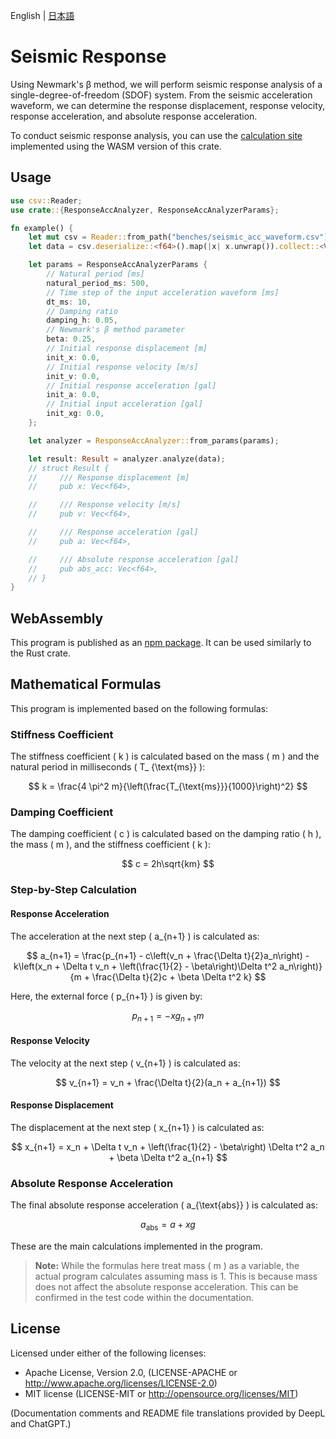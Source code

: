 English | [日本語](README.ja.md)

# Seismic Response

Using Newmark's β method, we will perform seismic response analysis of a single-degree-of-freedom (SDOF) system. From
the seismic acceleration waveform, we can determine the response displacement, response velocity, response acceleration,
and absolute response acceleration.

To conduct seismic response analysis, you can use
the [calculation site](https://github.com/azishio/seismic-response-web) implemented using the WASM version of this
crate.

## Usage

```rust
use csv::Reader;
use crate::{ResponseAccAnalyzer, ResponseAccAnalyzerParams};

fn example() {
    let mut csv = Reader::from_path("benches/seismic_acc_waveform.csv").unwrap();
    let data = csv.deserialize::<f64>().map(|x| x.unwrap()).collect::<Vec<_>>();

    let params = ResponseAccAnalyzerParams {
        // Natural period [ms]
        natural_period_ms: 500,
        // Time step of the input acceleration waveform [ms]
        dt_ms: 10,
        // Damping ratio
        damping_h: 0.05,
        // Newmark's β method parameter
        beta: 0.25,
        // Initial response displacement [m]
        init_x: 0.0,
        // Initial response velocity [m/s]
        init_v: 0.0,
        // Initial response acceleration [gal]
        init_a: 0.0,
        // Initial input acceleration [gal]
        init_xg: 0.0,
    };

    let analyzer = ResponseAccAnalyzer::from_params(params);

    let result: Result = analyzer.analyze(data);
    // struct Result {
    //     /// Response displacement [m]
    //     pub x: Vec<f64>,

    //     /// Response velocity [m/s]
    //     pub v: Vec<f64>,

    //     /// Response acceleration [gal]
    //     pub a: Vec<f64>,

    //     /// Absolute response acceleration [gal]
    //     pub abs_acc: Vec<f64>,
    // }
}
```

## WebAssembly

This program is published as an [npm package](https://www.npmjs.com/package/seismic-response). It can be used similarly
to the Rust crate.

## Mathematical Formulas

This program is implemented based on the following formulas:

### Stiffness Coefficient

The stiffness coefficient \( k \) is calculated based on the mass \( m \) and the natural period in milliseconds \( T_
{\text{ms}} \):

$$
k = \frac{4 \pi^2 m}{\left(\frac{T_{\text{ms}}}{1000}\right)^2}
$$

### Damping Coefficient

The damping coefficient \( c \) is calculated based on the damping ratio \( h \), the mass \( m \), and the stiffness
coefficient \( k \):

$$
c = 2h\sqrt{km}
$$

### Step-by-Step Calculation

#### Response Acceleration

The acceleration at the next step \( a_{n+1} \) is calculated as:

$$
a_{n+1} = \frac{p_{n+1} - c\left(v_n + \frac{\Delta t}{2}a_n\right) - k\left(x_n + \Delta t v_n + \left(\frac{1}{2} -
\beta\right)\Delta t^2 a_n\right)}{m + \frac{\Delta t}{2}c + \beta \Delta t^2 k}
$$

Here, the external force \( p_{n+1} \) is given by:

$$
p_{n+1} = -xg_{n+1} m
$$

#### Response Velocity

The velocity at the next step \( v_{n+1} \) is calculated as:

$$
v_{n+1} = v_n + \frac{\Delta t}{2}(a_n + a_{n+1})
$$

#### Response Displacement

The displacement at the next step \( x_{n+1} \) is calculated as:

$$
x_{n+1} = x_n + \Delta t v_n + \left(\frac{1}{2} - \beta\right) \Delta t^2 a_n + \beta \Delta t^2 a_{n+1}
$$

### Absolute Response Acceleration

The final absolute response acceleration \( a_{\text{abs}} \) is calculated as:

$$
a_{\text{abs}} = a + xg
$$

These are the main calculations implemented in the program.

> **Note:**
> While the formulas here treat mass \( m \) as a variable, the actual program calculates assuming mass is 1. This is
> because mass does not affect the absolute response acceleration. This can be confirmed in the test code within the
> documentation.

## License

Licensed under either of the following licenses:

+ Apache License, Version 2.0, (LICENSE-APACHE or http://www.apache.org/licenses/LICENSE-2.0)
+ MIT license (LICENSE-MIT or http://opensource.org/licenses/MIT)

(Documentation comments and README file translations provided by DeepL and ChatGPT.)
